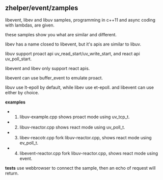 ## zhelper/event/zamples
libevent, libev and libuv samples, programming in c++11 and async coding with lambdas, are given.

these samples show you what are similar and different.

libev has a name closed to libevent, but it's apis are similar to libuv.

libuv support proact api uv_read_start/uv_write_start, and react api uv_poll_start.

libevent and libev only support react apis.

libevent can use buffer_event to emulate proact.

libuv use lt-epoll by default, while libev use et-epoll. and libevent can use either by choice.

**examples**

* 1. libuv-example.cpp shows proact mode using uv_tcp_t.

* 2. libuv-reactor.cpp shows react mode using uv_poll_t.

* 3. libev-reacotr.cpp fork libuv-reactor.cpp, shows react mode using ev_poll_t.

* 4. libevent-reactor.cpp fork libuv-reactor.cpp, shows react mode using event.

**tests**
use webbrowser to connect the sample, then an echo of request will return. 
